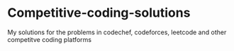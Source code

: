 # Competitive-coding-solutions
My solutions for the problems in codechef, codeforces, leetcode and other competitve coding platforms
